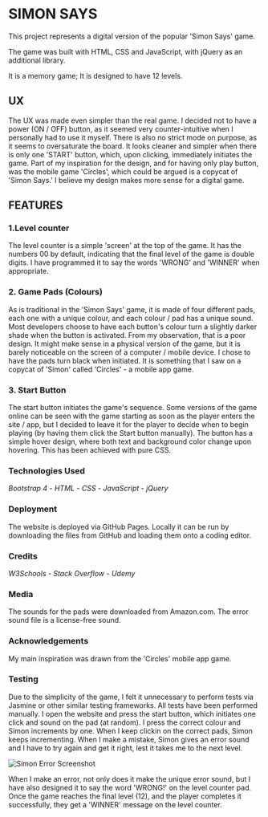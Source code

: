 # **SIMON SAYS**

This project represents a digital version of the popular 'Simon Says' game.

The game was built with HTML, CSS and JavaScript, with jQuery as an additional library.

It is a memory game; It is designed to have 12 levels.

## **UX** 

The UX was made even simpler than the real game. I decided not to have a power (ON / OFF) button, as it seemed very counter-intuitive when I personally had to use it myself.
There is also no strict mode on purpose, as it seems to oversaturate the board.
It looks cleaner and simpler when there is only one 'START' button, which, upon clicking, immediately initiates the game.
Part of my inspiration for the design, and for having only play button, was the mobile game 'Circles', which could be argued is a copycat of 'Simon Says.'
I believe my design makes more sense for a digital game.

## **FEATURES**

### **1.Level counter**

The level counter is a simple 'screen' at the top of the game. It has the numbers 00 by default, indicating that the final level of the game is double digits.
I have programmed it to say the words 'WRONG' and 'WINNER' when appropriate.

### **2. Game Pads (Colours)**

As is traditional in the 'Simon Says' game, it is made of four different pads, each one with a unique colour, and each colour / pad has a unique sound.
Most developers choose to have each button's colour turn a slightly darker shade when the button is activated. From my observation, that is a poor design. It might make sense in a physical version of the game, but it is barely noticeable on the screen of a computer / mobile device. I chose to have the pads turn black when initiated. It is something that I saw on a copycat of 'Simon' called 'Circles' - a mobile app game.

### **3. Start Button**

The start button initiates the game's sequence. Some versions of the game online can be seen with the game starting as soon as the player enters the site / app, but I decided to leave it for the player to decide when to begin playing (by having them click the Start button manually).
The button has a simple hover design, where both text and background color change upon hovering. This has been achieved with pure CSS.

### **Technologies Used**

*Bootstrap 4* - *HTML* - *CSS* - *JavaScript* - *jQuery*

### **Deployment**

The website is deployed via GitHub Pages.
Locally it can be run by downloading the files from GitHub and loading them onto a coding editor.

### **Credits**

*W3Schools* - *Stack Overflow* - *Udemy*

### **Media**

The sounds for the pads were downloaded from Amazon.com.
The error sound file is a license-free sound.

### **Acknowledgements**

My main inspiration was drawn from the 'Circles' mobile app game.

### **Testing**

Due to the simplicity of the game, I felt it unnecessary to perform tests via Jasmine or other similar testing frameworks.
All tests have been performed manually.
I open the website and press the start button, which initiates one click and sound on the pad (at random).
I press the correct colour and Simon increments by one. When I keep clickin on the correct pads, Simon keeps incrementing.
When I make a mistake, Simon gives an error sound and I have to try again and get it right, lest it takes me to the next level.

![Simon Error Screenshot](https://i.imgur.com/hlkCz2U.jpg "Simon Error")

When I make an error, not only does it make the unique error sound, but I have also designed it to say the word 'WRONG!' on the level counter pad.
Once the game reaches the final level (12), and the player completes it successfully, they get a 'WINNER' message on the level counter.

